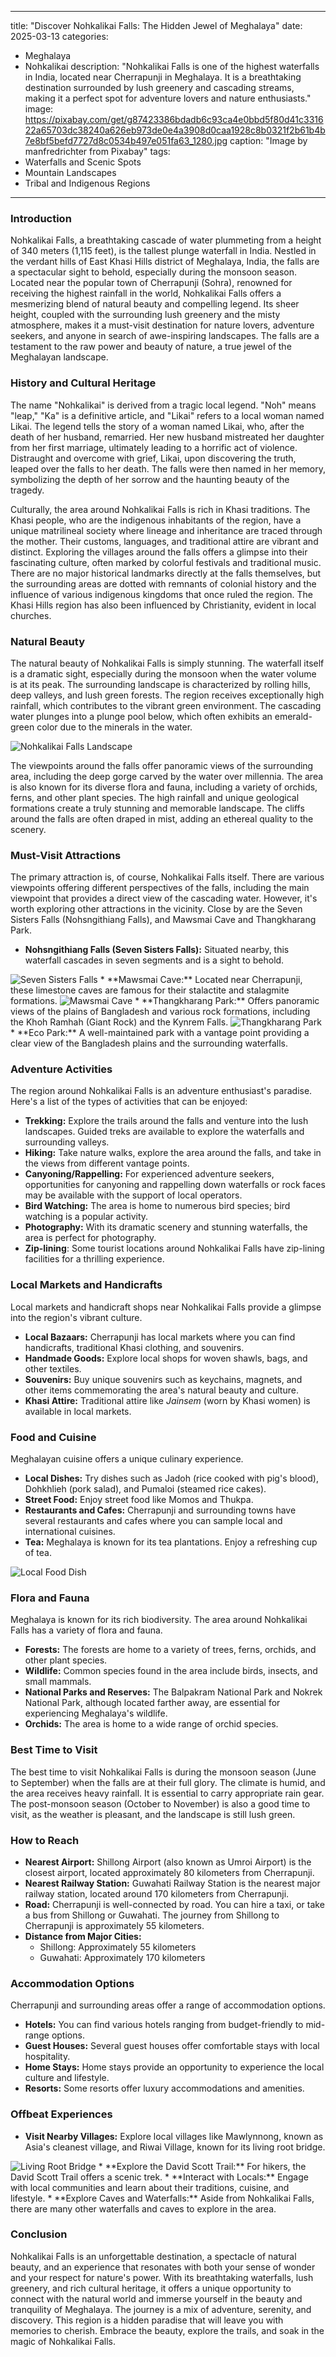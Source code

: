 
---
title: "Discover Nohkalikai Falls: The Hidden Jewel of Meghalaya"
date: 2025-03-13
categories:
  - Meghalaya
  - Nohkalikai
description: "Nohkalikai Falls is one of the highest waterfalls in India, located near Cherrapunji in Meghalaya. It is a breathtaking destination surrounded by lush greenery and cascading streams, making it a perfect spot for adventure lovers and nature enthusiasts."
image: https://pixabay.com/get/g87423386bdadb6c93ca4e0bbd5f80d41c331622a65703dc38240a626eb973de0e4a3908d0caa1928c8b0321f2b61b4b7e8bf5befd7727d8c0534b497e051fa63_1280.jpg
caption: "Image by manfredrichter from Pixabay"
tags: 
  - Waterfalls and Scenic Spots
  - Mountain Landscapes
  - Tribal and Indigenous Regions
---


### **Introduction**

Nohkalikai Falls, a breathtaking cascade of water plummeting from a height of 340 meters (1,115 feet), is the tallest plunge waterfall in India. Nestled in the verdant hills of East Khasi Hills district of Meghalaya, India, the falls are a spectacular sight to behold, especially during the monsoon season. Located near the popular town of Cherrapunji (Sohra), renowned for receiving the highest rainfall in the world, Nohkalikai Falls offers a mesmerizing blend of natural beauty and compelling legend. Its sheer height, coupled with the surrounding lush greenery and the misty atmosphere, makes it a must-visit destination for nature lovers, adventure seekers, and anyone in search of awe-inspiring landscapes. The falls are a testament to the raw power and beauty of nature, a true jewel of the Meghalayan landscape.

### **History and Cultural Heritage**

The name "Nohkalikai" is derived from a tragic local legend.  "Noh" means "leap," "Ka" is a definitive article, and "Likai" refers to a local woman named Likai. The legend tells the story of a woman named Likai, who, after the death of her husband, remarried. Her new husband mistreated her daughter from her first marriage, ultimately leading to a horrific act of violence. Distraught and overcome with grief, Likai, upon discovering the truth, leaped over the falls to her death. The falls were then named in her memory, symbolizing the depth of her sorrow and the haunting beauty of the tragedy.

Culturally, the area around Nohkalikai Falls is rich in Khasi traditions. The Khasi people, who are the indigenous inhabitants of the region, have a unique matrilineal society where lineage and inheritance are traced through the mother. Their customs, languages, and traditional attire are vibrant and distinct. Exploring the villages around the falls offers a glimpse into their fascinating culture, often marked by colorful festivals and traditional music. There are no major historical landmarks directly at the falls themselves, but the surrounding areas are dotted with remnants of colonial history and the influence of various indigenous kingdoms that once ruled the region.  The Khasi Hills region has also been influenced by Christianity, evident in local churches.

###  **Natural Beauty**

The natural beauty of Nohkalikai Falls is simply stunning. The waterfall itself is a dramatic sight, especially during the monsoon when the water volume is at its peak. The surrounding landscape is characterized by rolling hills, deep valleys, and lush green forests. The region receives exceptionally high rainfall, which contributes to the vibrant green environment. The cascading water plunges into a plunge pool below, which often exhibits an emerald-green color due to the minerals in the water.

<img src="placeholder_image_nohkalikai_falls_landscape.jpg" alt="Nohkalikai Falls Landscape">

The viewpoints around the falls offer panoramic views of the surrounding area, including the deep gorge carved by the water over millennia. The area is also known for its diverse flora and fauna, including a variety of orchids, ferns, and other plant species. The high rainfall and unique geological formations create a truly stunning and memorable landscape. The cliffs around the falls are often draped in mist, adding an ethereal quality to the scenery.

### **Must-Visit Attractions**

The primary attraction is, of course, Nohkalikai Falls itself. There are various viewpoints offering different perspectives of the falls, including the main viewpoint that provides a direct view of the cascading water. However, it's worth exploring other attractions in the vicinity.  Close by are the Seven Sisters Falls (Nohsngithiang Falls), and Mawsmai Cave and Thangkharang Park.

*   **Nohsngithiang Falls (Seven Sisters Falls):** Situated nearby, this waterfall cascades in seven segments and is a sight to behold.
<img src="placeholder_image_seven_sisters_falls.jpg" alt="Seven Sisters Falls">
*   **Mawsmai Cave:** Located near Cherrapunji, these limestone caves are famous for their stalactite and stalagmite formations.
<img src="placeholder_image_mawsmai_cave.jpg" alt="Mawsmai Cave">
*   **Thangkharang Park:** Offers panoramic views of the plains of Bangladesh and various rock formations, including the Khoh Ramhah (Giant Rock) and the Kynrem Falls.
<img src="placeholder_image_thangkharang_park.jpg" alt="Thangkharang Park">
*   **Eco Park:**  A well-maintained park with a vantage point providing a clear view of the Bangladesh plains and the surrounding waterfalls.

### **Adventure Activities**

The region around Nohkalikai Falls is an adventure enthusiast's paradise.  Here's a list of the types of activities that can be enjoyed:

*   **Trekking:** Explore the trails around the falls and venture into the lush landscapes. Guided treks are available to explore the waterfalls and surrounding valleys.
*   **Hiking:** Take nature walks, explore the area around the falls, and take in the views from different vantage points.
*   **Canyoning/Rappelling:** For experienced adventure seekers, opportunities for canyoning and rappelling down waterfalls or rock faces may be available with the support of local operators.
*   **Bird Watching:** The area is home to numerous bird species; bird watching is a popular activity.
*   **Photography:** With its dramatic scenery and stunning waterfalls, the area is perfect for photography.
*  **Zip-lining**: Some tourist locations around Nohkalikai Falls have zip-lining facilities for a thrilling experience.

### **Local Markets and Handicrafts**

Local markets and handicraft shops near Nohkalikai Falls provide a glimpse into the region's vibrant culture.

*   **Local Bazaars:** Cherrapunji has local markets where you can find handicrafts, traditional Khasi clothing, and souvenirs.
*   **Handmade Goods:**  Explore local shops for woven shawls, bags, and other textiles.
*   **Souvenirs:** Buy unique souvenirs such as keychains, magnets, and other items commemorating the area's natural beauty and culture.
*   **Khasi Attire:** Traditional attire like *Jainsem* (worn by Khasi women) is available in local markets.

### **Food and Cuisine**

Meghalayan cuisine offers a unique culinary experience.

*   **Local Dishes:** Try dishes such as Jadoh (rice cooked with pig's blood), Dohkhlieh (pork salad), and Pumaloi (steamed rice cakes).
*   **Street Food:** Enjoy street food like Momos and Thukpa.
*   **Restaurants and Cafes:** Cherrapunji and surrounding towns have several restaurants and cafes where you can sample local and international cuisines.
*   **Tea:** Meghalaya is known for its tea plantations. Enjoy a refreshing cup of tea.

<img src="placeholder_image_local_food_dish.jpg" alt="Local Food Dish">

### **Flora and Fauna**

Meghalaya is known for its rich biodiversity. The area around Nohkalikai Falls has a variety of flora and fauna.

*   **Forests:** The forests are home to a variety of trees, ferns, orchids, and other plant species.
*   **Wildlife:** Common species found in the area include birds, insects, and small mammals.
*   **National Parks and Reserves:** The Balpakram National Park and Nokrek National Park, although located farther away, are essential for experiencing Meghalaya's wildlife.
*   **Orchids:** The area is home to a wide range of orchid species.

### **Best Time to Visit**

The best time to visit Nohkalikai Falls is during the monsoon season (June to September) when the falls are at their full glory. The climate is humid, and the area receives heavy rainfall. It is essential to carry appropriate rain gear. The post-monsoon season (October to November) is also a good time to visit, as the weather is pleasant, and the landscape is still lush green.

### **How to Reach**

*   **Nearest Airport:** Shillong Airport (also known as Umroi Airport) is the closest airport, located approximately 80 kilometers from Cherrapunji.
*   **Nearest Railway Station:** Guwahati Railway Station is the nearest major railway station, located around 170 kilometers from Cherrapunji.
*   **Road:** Cherrapunji is well-connected by road. You can hire a taxi, or take a bus from Shillong or Guwahati. The journey from Shillong to Cherrapunji is approximately 55 kilometers.
*   **Distance from Major Cities:**
    *   Shillong: Approximately 55 kilometers
    *   Guwahati: Approximately 170 kilometers

### **Accommodation Options**

Cherrapunji and surrounding areas offer a range of accommodation options.

*   **Hotels:** You can find various hotels ranging from budget-friendly to mid-range options.
*   **Guest Houses:** Several guest houses offer comfortable stays with local hospitality.
*   **Home Stays:** Home stays provide an opportunity to experience the local culture and lifestyle.
*   **Resorts:** Some resorts offer luxury accommodations and amenities.

### **Offbeat Experiences**

*   **Visit Nearby Villages:** Explore local villages like Mawlynnong, known as Asia's cleanest village, and Riwai Village, known for its living root bridge.
<img src="placeholder_image_living_root_bridge.jpg" alt="Living Root Bridge">
*   **Explore the David Scott Trail:** For hikers, the David Scott Trail offers a scenic trek.
*   **Interact with Locals:**  Engage with local communities and learn about their traditions, cuisine, and lifestyle.
*   **Explore Caves and Waterfalls:** Aside from Nohkalikai Falls, there are many other waterfalls and caves to explore in the area.

### **Conclusion**

Nohkalikai Falls is an unforgettable destination, a spectacle of natural beauty, and an experience that resonates with both your sense of wonder and your respect for nature's power. With its breathtaking waterfalls, lush greenery, and rich cultural heritage, it offers a unique opportunity to connect with the natural world and immerse yourself in the beauty and tranquility of Meghalaya. The journey is a mix of adventure, serenity, and discovery. This region is a hidden paradise that will leave you with memories to cherish. Embrace the beauty, explore the trails, and soak in the magic of Nohkalikai Falls.



